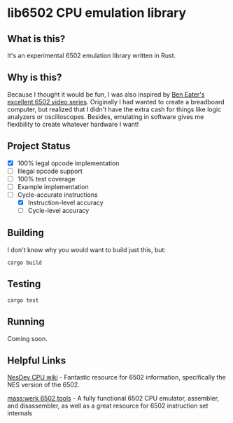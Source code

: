 # lib6502 CPU emulation library
## What is this?
It's an experimental 6502 emulation library written in Rust.
## Why is this?
Because I thought it would be fun, I was also inspired by [Ben Eater's excellent 6502 video series](https://eater.net/6502). Originally I had wanted to create a breadboard computer, but realized that I didn't have the extra cash for things like logic analyzers or oscilloscopes. Besides, emulating in software gives me flexibility to create whatever hardware I want!

## Project Status

 - [X] 100% legal opcode implementation
 - [ ] Illegal opcode support
 - [ ] 100% test coverage
 - [ ] Example implementation
 - [ ] Cycle-accurate instructions
	 - [X] Instruction-level accuracy
	 - [ ] Cycle-level accuracy

## Building
I don't know why you would want to build just this, but:

    cargo build

## Testing

    cargo test

## Running
Coming soon.

## Helpful Links
[NesDev CPU wiki](https://www.nesdev.org/wiki/CPU) - Fantastic resource for 6502 information, specifically the NES version of the 6502.

[mass:werk 6502 tools](https://www.masswerk.at/6502/) - A fully functional 6502 CPU emulator, assembler, and disassembler, as well as a great resource for 6502 instruction set internals